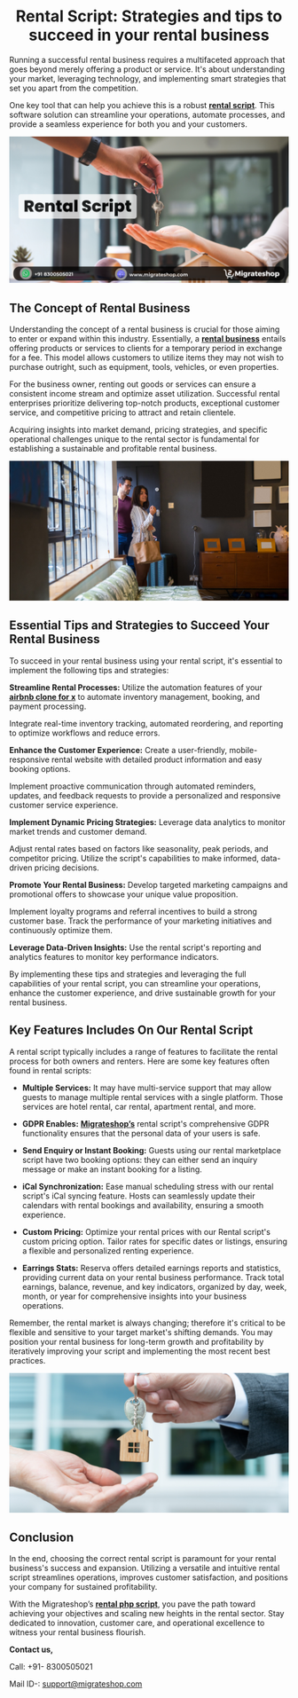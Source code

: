 <h1 align="center"> Rental Script: Strategies and tips to succeed in your rental business</h1> 

Running a successful rental business requires a multifaceted approach that goes beyond merely offering a product or service. It's about understanding your market, leveraging technology, and implementing smart strategies that set you apart from the competition. 

One key tool that can help you achieve this is a robust **[rental script](https://migrateshop.com/rental-script/)**. This software solution can streamline your operations, automate processes, and provide a seamless experience for both you and your customers.

<div class="Box-sc-g0xbh4-0 iIZCet"><img alt=“rentalscript.png" src="https://github.com/migrateshop/rental-script/blob/main/images/rental-script-migrateshop.png" data-hpc="true" class="Box-sc-g0xbh4-0 kzRgrI"></div>

## The Concept of Rental Business 

Understanding the concept of a rental business is crucial for those aiming to enter or expand within this industry. Essentially, a **[rental business](https://migrateshop.com/steps-to-be-followed-while-starting-vacation-rental-business-like-airbnb/)** entails offering products or services to clients for a temporary period in exchange for a fee. This model allows customers to utilize items they may not wish to purchase outright, such as equipment, tools, vehicles, or even properties. 

For the business owner, renting out goods or services can ensure a consistent income stream and optimize asset utilization. Successful rental enterprises prioritize delivering top-notch products, exceptional customer service, and competitive pricing to attract and retain clientele. 

Acquiring insights into market demand, pricing strategies, and specific operational challenges unique to the rental sector is fundamental for establishing a sustainable and profitable rental business.

<div class="Box-sc-g0xbh4-0 iIZCet"><img alt=“rentalscript.png" src="https://github.com/migrateshop/rental-script/blob/main/images/rental-script.png" data-hpc="true" class="Box-sc-g0xbh4-0 kzRgrI"></div>

## Essential Tips and Strategies to Succeed Your Rental Business

To succeed in your rental business using your rental script, it's essential to implement the following tips and strategies:

**Streamline Rental Processes:** Utilize the automation features of your **[airbnb clone for x](https://migrateshop.com/rental-script/)** to automate inventory management, booking, and payment processing.

Integrate real-time inventory tracking, automated reordering, and reporting to optimize workflows and reduce errors.

**Enhance the Customer Experience:** Create a user-friendly, mobile-responsive rental website with detailed product information and easy booking options.

Implement proactive communication through automated reminders, updates, and feedback requests to provide a personalized and responsive customer service experience.

**Implement Dynamic Pricing Strategies:** Leverage data analytics to monitor market trends and customer demand. 

Adjust rental rates based on factors like seasonality, peak periods, and competitor pricing. Utilize the script's capabilities to make informed, data-driven pricing decisions.

**Promote Your Rental Business:** Develop targeted marketing campaigns and promotional offers to showcase your unique value proposition.

Implement loyalty programs and referral incentives to build a strong customer base. Track the performance of your marketing initiatives and continuously optimize them.

**Leverage Data-Driven Insights:** Use the rental script's reporting and analytics features to monitor key performance indicators. 

By implementing these tips and strategies and leveraging the full capabilities of your rental script, you can streamline your operations, enhance the customer experience, and drive sustainable growth for your rental business.

## Key Features Includes On Our Rental Script

A rental script typically includes a range of features to facilitate the rental process for both owners and renters. Here are some key features often found in rental scripts:

* **Multiple Services:** It may have multi-service support that may allow guests to manage multiple rental services with a single platform. Those services are hotel rental, car rental, apartment rental, and more.

* **GDPR Enables:** **[Migrateshop’s](https://migrateshop.com/)** rental script's comprehensive GDPR functionality ensures that the personal data of your users is safe.

* **Send Enquiry or Instant Booking:** Guests using our rental marketplace script have two booking options: they can either send an inquiry message or make an instant booking for a listing.

* **iCal Synchronization:** Ease manual scheduling stress with our rental script's iCal syncing feature. Hosts can seamlessly update their calendars with rental bookings and availability, ensuring a smooth experience.

* **Custom Pricing:** Optimize your rental prices with our Rental script's custom pricing option. Tailor rates for specific dates or listings, ensuring a flexible and personalized renting experience.

* **Earrings Stats:** Reserva offers detailed earnings reports and statistics, providing current data on your rental business performance. Track total earnings, balance, revenue, and key indicators, organized by day, week, month, or year for comprehensive insights into your business operations.

Remember, the rental market is always changing; therefore it's critical to be flexible and sensitive to your target market's shifting demands. You may position your rental business for long-term growth and profitability by iteratively improving your script and implementing the most recent best practices.

<div class="Box-sc-g0xbh4-0 iIZCet"><img alt=“rentalscript.png" src="https://github.com/migrateshop/rental-script/blob/main/images/rental-business.png" data-hpc="true" class="Box-sc-g0xbh4-0 kzRgrI"></div>

## Conclusion

In the end, choosing the correct rental script is paramount for your rental business's success and expansion. Utilizing a versatile and intuitive rental script streamlines operations, improves customer satisfaction, and positions your company for sustained profitability.

With the Migrateshop’s **[rental php script](https://migrateshop.com/rental-script/)**, you pave the path toward achieving your objectives and scaling new heights in the rental sector. Stay dedicated to innovation, customer care, and operational excellence to witness your rental business flourish.

**Contact us,** 

Call: +91- 8300505021

Mail ID-: support@migrateshop.com  
